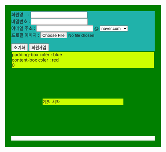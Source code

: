 <html>
    <head>
        <title>회원가입 폼</title>
    </head>
    <body>
        <!-- 첫 번째 영역 -->
        <div style="background-color:lightgoldenrodyellow"></div>
        <div style="border : 20px solid green">
        <!-- 회워가입 -->
        <div style="background-color:lightseagreen">
        <form method="get" action="joinForm.html">
            회원명 &nbsp;&nbsp;&nbsp;:
            <input type="text" name="userName" /> <br/>
            비밀번호 :
            <input type="password" name="userPW" /> <br/>
            이메일 주소 :
            <input type="text" name="email" />
            @
            <select name="email">
                <option>naver.com</option>
                <option>google.com</option>
                <option>nate.com</option>
            </select><br/>
            프로필 이미지 : <input type="file" /><br/><br/>
            <button type="reset" > 초기화   </button>
            <button type="submit"> 회원가입</button>
            <br/>
            <!-- 두 번째 영역-->
            <div style=" background-color:#CF0">
            <div style="border : 2px solid green">
            <div class="d4">padding-box coler : blue
            <div class="d5">content-box coler : red</div>
            0<div style="border : 100px solid green">
            <!--시작 -->
            <a href="https://hseok04.github.io/game.html">게임 시작</a>
        </div>
    </body>
</html>
